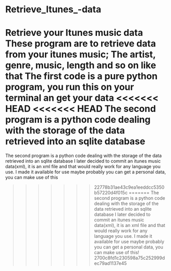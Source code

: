 # Retrieve_Itunes_-data
Retrieve your Itunes music data
These program are to retrieve data from your itunes music; The artist, genre, music, length and so on like that
The first code is a pure python program, you run this on your terminal an get your data
<<<<<<< HEAD
<<<<<<< HEAD
The second program is a python code dealing with the storage of the data retrieved into an sqlite database
=======
The second program is a python code dealing with the storage of the data retrieved into an sqlite database
I later decided to commit an itunes music data(xml), it is an xml file and that would really work for any language you use. I made it available for use maybe probably you can get a personal data, you can make use of this
>>>>>>> 22778b31ae43c9ea1eeddcc5350b57220d4f015c
=======
The second program is a python code dealing with the storage of the data retrieved into an sqlite database
I later decided to commit an itunes music data(xml), it is an xml file and that would really work for any language you use. I made it available for use maybe probably you can get a personal data, you can make use of this!
>>>>>>> 2700c8fd1c230598a75c252999dec79ad1137e45

